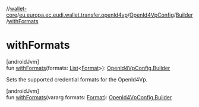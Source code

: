 //[wallet-core](../../../../index.md)/[eu.europa.ec.eudi.wallet.transfer.openId4vp](../../index.md)/[OpenId4VpConfig](../index.md)/[Builder](index.md)/[withFormats](with-formats.md)

# withFormats

[androidJvm]\
fun [withFormats](with-formats.md)(formats: [List](https://kotlinlang.org/api/latest/jvm/stdlib/kotlin-stdlib/kotlin.collections/-list/index.html)&lt;[Format](../../-format/index.md)&gt;): [OpenId4VpConfig.Builder](index.md)

Sets the supported credential formats for the OpenId4Vp.

[androidJvm]\
fun [withFormats](with-formats.md)(vararg formats: [Format](../../-format/index.md)): [OpenId4VpConfig.Builder](index.md)
